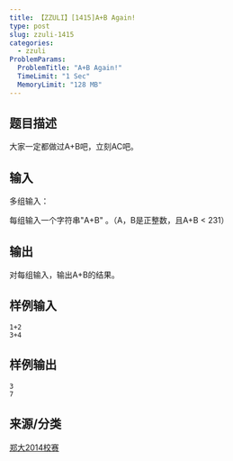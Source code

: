 ```yaml
---
title: 【ZZULI】[1415]A+B Again!
type: post
slug: zzuli-1415
categories:
  - zzuli
ProblemParams:
  ProblemTitle: "A+B Again!"
  TimeLimit: "1 Sec"
  MemoryLimit: "128 MB"
---
```


## 题目描述

大家一定都做过A+B吧，立刻AC吧。

## 输入

多组输入：

每组输入一个字符串"A+B" 。（A，B是正整数，且A+B < 231）

## 输出

对每组输入，输出A+B的结果。

## 样例输入

```
1+2
3+4
```

## 样例输出

```
3
7
```

## 来源/分类

[郑大2014校赛](https://web.archive.org/web/http://acm.zzuli.edu.cn/problemset.php?search=%E9%83%91%E5%A4%A72014%E6%A0%A1%E8%B5%9B)

